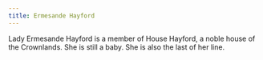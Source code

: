 ```yaml
---
title: Ermesande Hayford
---
```


Lady Ermesande Hayford is a member of House Hayford, a noble house of the Crownlands. She is still a baby. She is also the last of her line.


